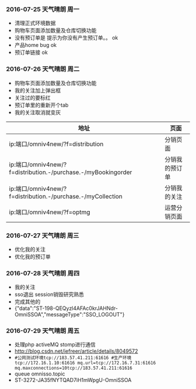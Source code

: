 ### 2016-07-25 天气晴朗 周一
- 清理正式环境数据
- 购物车页面添加数量及仓库切换功能
- 没有预订单是 提示为你没有产生预订单。。 ok
- 产品home bug ok
- 预订单链接 ok


### 2016-07-26 天气晴朗 周二
- 购物车页面添加数量及仓库切换功能
- 我的关注加上弹出框
- 关注过的要标红
- 预订单里的重新开个tab
- 我的关注取消就变灰

地址 | 页面
---| ----
ip:端口/omniv4new/?f=distribution | 分销页面
ip:端口/omniv4new/?f=distribution.-/purchase.-/myBookingorder | 分销我的预订单
ip:端口/omniv4new/?f=distribution.-/purchase.-/myCollection  | 分销我的关注
ip:端口/omniv4new/?f=optmg  | 运营分销页面

### 2016-07-27 天气晴朗 周三
- 优化我的关注
- 优化我的预订单


### 2016-07-28 天气晴朗 周四
- 我的关注
- sso退出 session销毁研究熟悉
- 完成其他的
- {"data":"ST-198-QEQyzl4AFAc0krJAHNdr-OmniSSOA","messageType":"SSO_LOGOUT"}

### 2016-07-29 天气晴朗 周五
- 处理php activeMQ stomp进行通信
- http://blog.csdn.net/iefreer/article/details/8049572
- `#公网测试环境tcp://183.57.41.211:61616
#生产环境tcp://172.16.1.10:61616
mq.url=tcp://172.16.7.31:61616
mq.maxconnections=10tcp://183.57.41.211:61616`
- queue omnisso.topic
- ST-3272-JA35fNYTQAD7iH1mWpgU-OmniSSOA